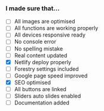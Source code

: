 ### I made sure that...

- [ ] All images are optimised
- [ ] All functions are working properly
- [ ] All devices responsive ready
- [ ] No console error
- [ ] No spelling mistake
- [ ] Real content updated
- [x] Netlify deploy properly
- [ ] Forestry settings included
- [ ] Google page speed improved
- [x] SEO optimised
- [ ] All buttons are linked
- [ ] Sliders auto slides enabled
- [ ] Documentation added

